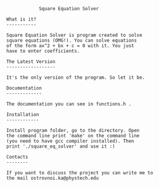                 Square Equation Solver
                
    What is it?
    -----------

    Square Equation Solver is program created to solve
    square equations (OMG!). You can solve equations
    of the form ax^2 + bx + c = 0 with it. You just 
    have to enter coefficients.

    The Latest Version
    ------------------

    It's the only version of the program. So let it be.

    Documentation
    -------------

    The documentation you can see in functions.h .
    
    Installation
    ------------
    
    Install program folder, go to the directory. Open 
    the command line print 'make' on the command line
    (you need to have gcc compiler installed). Then
    print './square_eq_solver' and use it :)
    
    Contacts
    --------
    
    If you want to discuss the project you can write me to
    the mail ostrovnoi.ka@phystech.edu
